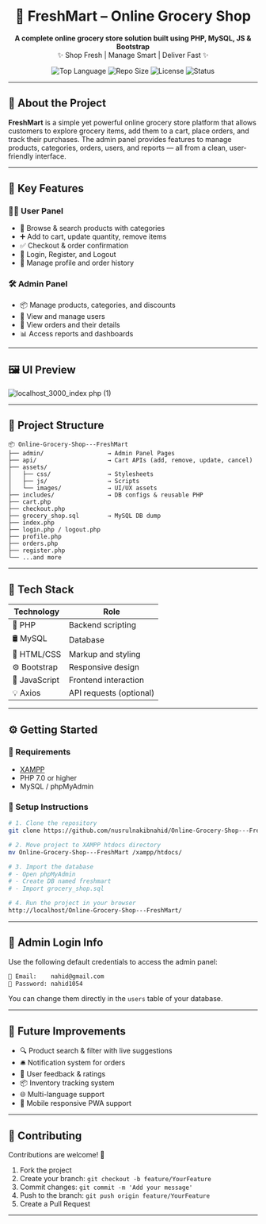 <!-- HEADER -->
<h1 align="center">
  🛒 FreshMart – Online Grocery Shop
</h1>
<p align="center">
  <strong>A complete online grocery store solution built using PHP, MySQL, JS & Bootstrap</strong><br/>
  ✨ Shop Fresh | Manage Smart | Deliver Fast ✨
</p>

<p align="center">
  <img src="https://img.shields.io/github/languages/top/yourusername/Online-Grocery-Shop---FreshMart?style=for-the-badge" alt="Top Language" />
  <img src="https://img.shields.io/github/repo-size/yourusername/Online-Grocery-Shop---FreshMart?style=for-the-badge" alt="Repo Size" />
  <img src="https://img.shields.io/github/license/yourusername/Online-Grocery-Shop---FreshMart?style=for-the-badge" alt="License" />
  <img src="https://img.shields.io/badge/Status-Active-brightgreen?style=for-the-badge" alt="Status" />
</p>

---

## 📖 About the Project

**FreshMart** is a simple yet powerful online grocery store platform that allows customers to explore grocery items, add them to a cart, place orders, and track their purchases. The admin panel provides features to manage products, categories, orders, users, and reports — all from a clean, user-friendly interface.

---

## 🌟 Key Features

### 🧑‍💼 User Panel
- 🛒 Browse & search products with categories
- ➕ Add to cart, update quantity, remove items
- ✅ Checkout & order confirmation
- 🔐 Login, Register, and Logout
- 👤 Manage profile and order history

### 🛠️ Admin Panel
- 📦 Manage products, categories, and discounts
- 👥 View and manage users
- 📑 View orders and their details
- 📊 Access reports and dashboards

---

## 🖼️ UI Preview

![localhost_3000_index php (1)](https://github.com/user-attachments/assets/27b5e889-8767-4f26-97fa-f5c24b25d657)



---

## 📁 Project Structure

```
📦 Online-Grocery-Shop---FreshMart
├── admin/                  → Admin Panel Pages
├── api/                    → Cart APIs (add, remove, update, cancel)
├── assets/
│   ├── css/                → Stylesheets
│   ├── js/                 → Scripts
│   └── images/             → UI/UX assets
├── includes/               → DB configs & reusable PHP
├── cart.php
├── checkout.php
├── grocery_shop.sql        → MySQL DB dump
├── index.php
├── login.php / logout.php
├── profile.php
├── orders.php
├── register.php
└── ...and more
```

---

## 🧰 Tech Stack

| Technology     | Role                          |
|----------------|-------------------------------|
| 🐘 PHP         | Backend scripting              |
| 🛢 MySQL       | Database                       |
| 🎨 HTML/CSS    | Markup and styling             |
| ⚙️ Bootstrap   | Responsive design              |
| 🔁 JavaScript  | Frontend interaction           |
| 💡 Axios       | API requests (optional)        |

---

## ⚙️ Getting Started

### 🔧 Requirements
- [XAMPP](https://www.apachefriends.org/)
- PHP 7.0 or higher
- MySQL / phpMyAdmin

### 🚀 Setup Instructions

```bash
# 1. Clone the repository
git clone https://github.com/nusrulnakibnahid/Online-Grocery-Shop---FreshMart.git

# 2. Move project to XAMPP htdocs directory
mv Online-Grocery-Shop---FreshMart /xampp/htdocs/

# 3. Import the database
# - Open phpMyAdmin
# - Create DB named freshmart
# - Import grocery_shop.sql

# 4. Run the project in your browser
http://localhost/Online-Grocery-Shop---FreshMart/
```

---

## 🔐 Admin Login Info

Use the following default credentials to access the admin panel:

```bash
📧 Email:    nahid@gmail.com
🔑 Password: nahid1054
```

You can change them directly in the `users` table of your database.

---

## 🎯 Future Improvements

- 🔍 Product search & filter with live suggestions
- 🛎️ Notification system for orders
- 💬 User feedback & ratings
- 📦 Inventory tracking system
- 🌐 Multi-language support
- 📱 Mobile responsive PWA support

---

## 🤝 Contributing

Contributions are welcome! 🚀

1. Fork the project
2. Create your branch: `git checkout -b feature/YourFeature`
3. Commit changes: `git commit -m 'Add your message'`
4. Push to the branch: `git push origin feature/YourFeature`
5. Create a Pull Request

---

